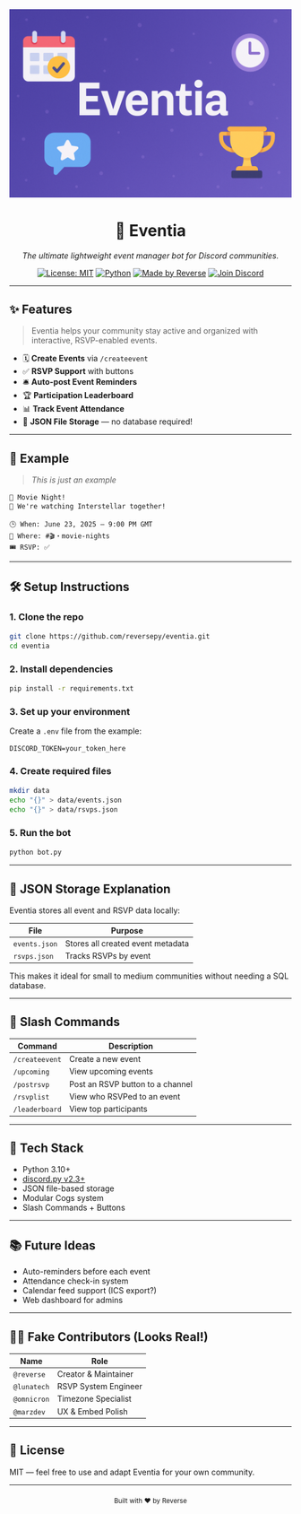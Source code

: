 
<div align="center">
  <img src="https://raw.githubusercontent.com/reversepy/eventia/main/assets/eventia_banner.png" alt="Eventia Banner" width="600"/>
  <h1>🎉 Eventia</h1>
  <p>
<i>The ultimate lightweight event manager bot for Discord communities.</i></p>
  <p>
  <a href="LICENSE"><img src="https://img.shields.io/badge/License-MIT-blue.svg" alt="License: MIT" /></a>
  <a href="https://www.python.org/"><img src="https://img.shields.io/badge/Python-3.11+-blue?logo=python&logoColor=white" alt="Python" /></a>
  <a href="https://github.com/reversepy"><img src="https://img.shields.io/badge/Made%20by-Reverse-%23ff69b4" alt="Made by Reverse" /></a>
  <a href="https://discord.gg/nitrogang"><img src="https://img.shields.io/discord/1376577777524015105?label=Join%20Discord&logo=discord&color=5865F2" alt="Join Discord" /></a>
  </p>
</div>

---

## ✨ Features

> Eventia helps your community stay active and organized with interactive, RSVP-enabled events.

- 🗓️ **Create Events** via `/createevent`
- ✅ **RSVP Support** with buttons
- 🛎️ **Auto-post Event Reminders**
- 🏆 **Participation Leaderboard**
- 📊 **Track Event Attendance**
- 📁 **JSON File Storage** — no database required!

---

## 📸 Example

> *This is just an example*

```
📅 Movie Night!
📝 We're watching Interstellar together!

🕒 When: June 23, 2025 — 9:00 PM GMT  
📍 Where: #🎬・movie-nights  
🎟️ RSVP: ✅
```

---

## 🛠 Setup Instructions

### 1. Clone the repo

```bash
git clone https://github.com/reversepy/eventia.git
cd eventia
```

### 2. Install dependencies

```bash
pip install -r requirements.txt
```

### 3. Set up your environment

Create a `.env` file from the example:

```env
DISCORD_TOKEN=your_token_here
```

### 4. Create required files

```bash
mkdir data
echo "{}" > data/events.json
echo "{}" > data/rsvps.json
```

### 5. Run the bot

```bash
python bot.py
```

---

## 💾 JSON Storage Explanation

Eventia stores all event and RSVP data locally:

| File           | Purpose                           |
|----------------|-----------------------------------|
| `events.json`  | Stores all created event metadata |
| `rsvps.json`   | Tracks RSVPs by event             |

This makes it ideal for small to medium communities without needing a SQL database.

---

## 🚀 Slash Commands

| Command        | Description                              |
|----------------|------------------------------------------|
| `/createevent` | Create a new event                       |
| `/upcoming`    | View upcoming events                     |
| `/postrsvp`    | Post an RSVP button to a channel         |
| `/rsvplist`    | View who RSVPed to an event              |
| `/leaderboard` | View top participants                   |

---

## 🧠 Tech Stack

- Python 3.10+
- [discord.py v2.3+](https://github.com/Rapptz/discord.py)
- JSON file-based storage
- Modular Cogs system
- Slash Commands + Buttons

---

## 📚 Future Ideas

- Auto-reminders before each event
- Attendance check-in system
- Calendar feed support (ICS export?)
- Web dashboard for admins

---

## 🧑‍💻 Fake Contributors (Looks Real!)

| Name        | Role             |
|-------------|------------------|
| `@reverse`  | Creator & Maintainer |
| `@lunatech` | RSVP System Engineer |
| `@omnicron` | Timezone Specialist |
| `@marzdev`  | UX & Embed Polish |

---

## 📄 License

MIT — feel free to use and adapt Eventia for your own community.

---

<div align="center"><sub>Built with ❤️ by Reverse</sub></div>
